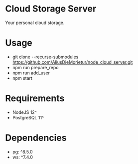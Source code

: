 # Cloud Storage Server
Your personal cloud storage.

# Usage
- git clone --recurse-submodules https://github.com/AliusDieMorietur/node_cloud_server.git
- npm run prepare_repo
- npm run add_user 
- npm start

# Requirements
- NodeJS 12^
- PostgreSQL 11^

# Dependencies
- pg: ^8.5.0
- ws: ^7.4.0
